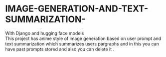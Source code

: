 # IMAGE-GENERATION-AND-TEXT-SUMMARIZATION-
With Django and hugging face models<br/>
This project has anime style of image generation based on user prompt and text summarization which summarizes users pargraphs and in this you can have past prompts stored and also you can delete it .
